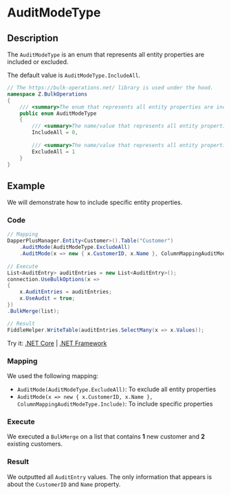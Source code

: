 # AuditModeType

## Description

The `AuditModeType` is an enum that represents all entity properties are included or excluded.

The default value is `AuditModeType.IncludeAll`.

```csharp
// The https://bulk-operations.net/ library is used under the hood.
namespace Z.BulkOperations
{
    /// <summary>The enum that represents all entity properties are included or excluded.</summary>
    public enum AuditModeType
    {
        /// <summary>The name/value that represents all entity properties are included.</summary>
        IncludeAll = 0,
		
        /// <summary>The name/value that represents all entity properties are excluded.</summary>
        ExcludeAll = 1
    }
}
```

## Example

We will demonstrate how to include specific entity properties.

### Code

```csharp
// Mapping
DapperPlusManager.Entity<Customer>().Table("Customer")
	.AuditMode(AuditModeType.ExcludeAll)
	.AuditMode(x => new { x.CustomerID, x.Name }, ColumnMappingAuditModeType.Include);
	
// Execute
List<AuditEntry> auditEntries = new List<AuditEntry>(); 
connection.UseBulkOptions(x => 
{ 
	x.AuditEntries = auditEntries; 
	x.UseAudit = true;
})
.BulkMerge(list); 

// Result
FiddleHelper.WriteTable(auditEntries.SelectMany(x => x.Values));
```

Try it: [.NET Core](https://dotnetfiddle.net/1tKhnW) | [.NET Framework](https://dotnetfiddle.net/CDA98j)

### Mapping

We used the following mapping:

- `AuditMode(AuditModeType.ExcludeAll)`: To exclude all entity properties
- `AuditMode(x => new { x.CustomerID, x.Name }, ColumnMappingAuditModeType.Include)`: To include specific properties

### Execute

We executed a `BulkMerge` on a list that contains **1** new customer and **2** existing customers.

### Result

We outputted all `AuditEntry` values. The only information that appears is about the `CustomerID` and `Name` property.
